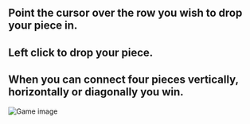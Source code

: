 
## Point the cursor over the row you wish to drop your piece in.

## Left click to drop your piece.

## When you can connect four pieces vertically, horizontally or diagonally you win.

![Game image](https://drive.google.com/uc?export=view&id=137t4AMpeftDsrNXOqGl_cqwkZieQFHr8)

